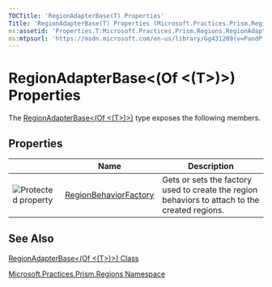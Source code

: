 ```yaml
---
TOCTitle: 'RegionAdapterBase(T) Properties'
Title: 'RegionAdapterBase(T) Properties (Microsoft.Practices.Prism.Regions)'
ms:assetid: 'Properties.T:Microsoft.Practices.Prism.Regions.RegionAdapterBase\`1'
ms:mtpsurl: 'https://msdn.microsoft.com/en-us/library/Gg431209(v=PandP.50)'
---
```



# RegionAdapterBase&lt;(Of &lt;(T&gt;)&gt;) Properties

The [RegionAdapterBase&lt;(Of &lt;(T&gt;)&gt;)](https://msdn.microsoft.com/library/microsoft.practices.prism.regions.regionadapterbase%601) type exposes the following members.

## Properties

<span id="propertyTableToggle"></span>
<table>

<thead>
<tr class="header">
<th> </th>
<th>Name</th>
<th>Description</th>
</tr>
</thead>
<tbody>
<tr class="odd">
<td><img src="https://msdn.microsoft.com/en-us/Gg431209.protproperty(en-us,PandP.50).gif" title="Protected property" /></td>
<td><a href="https://msdn.microsoft.com/library/microsoft.practices.prism.regions.regionadapterbase%601.regionbehaviorfactory">RegionBehaviorFactory</a></td>
<td><div class="summary">
Gets or sets the factory used to create the region behaviors to attach to the created regions.
</div></td>
</tr>
</tbody>
</table>

## See Also

[RegionAdapterBase&lt;(Of &lt;(T&gt;)&gt;) Class](https://msdn.microsoft.com/library/microsoft.practices.prism.regions.regionadapterbase%601)

[Microsoft.Practices.Prism.Regions Namespace](https://msdn.microsoft.com/library/microsoft.practices.prism.regions)
